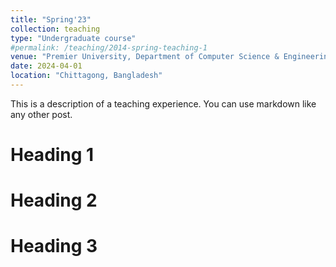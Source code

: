 ```yaml
---
title: "Spring'23"
collection: teaching
type: "Undergraduate course"
#permalink: /teaching/2014-spring-teaching-1
venue: "Premier University, Department of Computer Science & Engineering"
date: 2024-04-01
location: "Chittagong, Bangladesh"
---
```


This is a description of a teaching experience. You can use markdown like any other post.

Heading 1
======

Heading 2
======

Heading 3
======
